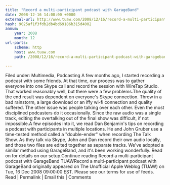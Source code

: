```yaml
---
title: "Record a multi-participant podcast with GarageBand"
date: 2008-12-16 14:00:00 +0000
external-url: http://www.tuaw.com/2008/12/16/record-a-multi-participant-podcast-with-garageband/
hash: 9025af1f3fdb2db4bd69186b315d4002
annum:
    year: 2008
    month: 12
url-parts:
    scheme: http
    host: www.tuaw.com
    path: /2008/12/16/record-a-multi-participant-podcast-with-garageband/

---
```


Filed under: Multimedia, Podcasting
A few months ago, I started recording a podcast with some friends. At that time, our process was to gather everyone into one Skype call and record the session with WireTap Studio. That worked reasonably well, but there were a few problems.The quality of the end result was dependent on everyone's Skype connection. Throw in a bad rainstorm, a large download or an iffy wi-fi connection and quality suffered. The other issue was people talking over each other. Even the most disciplined podcasters do it occasionally. Since the raw audio was a single track, editing the overtalking out of the final show was difficult, if not impossible.A few episodes into it, we read Dan Benjamin's tips on recording a podcast with participants in multiple locations. He and John Gruber use a time-tested method called a "double-ender" when recording The Talk Show. As they talk via Skype, John and Dan record their own audio locally, and those two files are edited together as separate tracks. We've adopted a similar method using GarageBand, and it's been working wonderfully. Read on for details on our setup.Continue reading Record a multi-participant podcast with GarageBand
TUAWRecord a multi-participant podcast with GarageBand originally appeared on The Unofficial Apple Weblog (TUAW) on Tue, 16 Dec 2008 09:00:00 EST.  Please see our terms for use of feeds.
Read | Permalink | Email this | Comments


 

